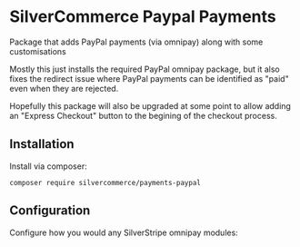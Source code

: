 # SilverCommerce Paypal Payments

Package that adds PayPal payments (via omnipay) along with some customisations

Mostly this just installs the required PayPal omnipay package, but it also fixes the redirect issue where PayPal
payments can be identified as "paid" even when they are rejected.

Hopefully this package will also be upgraded at some point to allow adding an "Express Checkout" button to the begining
of the checkout process.

## Installation

Install via composer:

    composer require silvercommerce/payments-paypal

## Configuration

Configure how you would any SilverStripe omnipay modules:

    